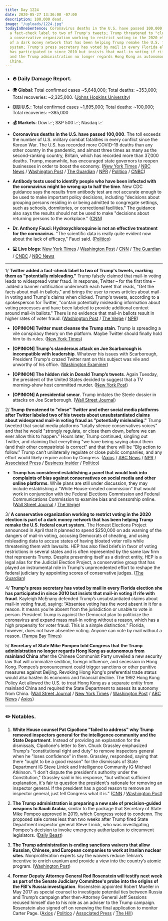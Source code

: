 ```yaml
---
title: Day 1224
date: 2020-05-27 13:36:00 -07:00
description: 100,000 dead.
image: "/uploads/1224.jpg"
todayInOneSentence: Coronavirus deaths in the U.S. have passed 100,000; Twitter added
  a fact-check label to two of Trump's tweets; Trump threatened to "close" Twitter;
  a conservative organization working to restrict voting in the 2020 election is part
  of a dark money network that has been helping Trump remake the U.S. federal court
  system; Trump's press secretary has voted by mail in every Florida election she
  has participated in since 2010 but insists that mail-in voting if rife with fraud;
  and the Trump administration no longer regards Hong Kong as autonomous from mainland
  China.
---
```


* ### 🔥 Daily Damage Report.

* **🌍 Global**: Total confirmed cases \~5,648,000; Total deaths: \~353,000; Total recoveries: \~2,325,000. ([Johns Hopkins University](https://coronavirus.jhu.edu/map.html))

* **🇺🇸 U.S.**: Total confirmed cases \~1,695,000; Total deaths: \~100,000; Total recoveries: \~385,000

* **💰 Markets**: Dow 📈; S&P 500 📈; Nasdaq 📈

* **Coronavirus deaths in the U.S. have passed 100,000**. The toll exceeds the number of U.S. military combat fatalities in every conflict since the Korean War. The U.S. has recorded more COVID-19 deaths than any other country in the pandemic, and almost three times as many as the second-ranking country, Britain, which has recorded more than 37,000 deaths. Trump, meanwhile, has encouraged state governors to reopen businesses in order to boost the economy. ([New York Times](https://www.nytimes.com/2020/05/27/us/coronavirus-live-updates.html#link-119d822b) / [NBC News](https://www.nbcnews.com/news/us-news/100-000-dead-coronavirus-u-s-sees-its-promise-flaws-n1214956) / [Washington Post](https://www.washingtonpost.com/graphics/2020/national/100000-deaths-american-coronavirus/?no_nav=true&p9w22b2p=b2p22p9w00098) / [The Guardian](https://www.theguardian.com/world/2020/may/27/us-coronavirus-deaths-toll-1000000) / [NPR](https://www.npr.org/2020/05/27/860508864/we-all-feel-at-risk-100-000-people-dead-from-covid-19-in-the-u-s) / [Politico](https://www.politico.com/news/2020/05/27/coronavirus-death-toll-100000-285043) / [CNBC](https://www.cnbc.com/2020/05/27/coronavirus-us-death-toll-rises-above-100000-in-worlds-deadliest-outbreak.html))

* **Antibody tests used to identify people who have been infected with the coronavirus might be wrong up to half the time**. New CDC guidance says the results from antibody test are not accurate enough to be used to make important policy decisions, including "decisions about grouping persons residing in or being admitted to congregate settings, such as schools, dormitories, or correctional facilities." The guidance also says the results should not be used to make "decisions about returning persons to the workplace." ([CNN](https://www.cnn.com/2020/05/26/health/antibody-tests-cdc-coronavirus-wrong/index.html))

* **Dr. Anthony Fauci: Hydroxychloroquine is not an effective treatment for the coronavirus**. "The scientific data is really quite evident now about the lack of efficacy," Fauci said. ([Politico](https://www.politico.com/news/2020/05/27/fauci-hydroxychloroquine-not-effective-against-coronavirus-283980))

* **💻 Live blogs**: [New York Times](https://www.nytimes.com/2020/05/27/us/coronavirus-live-updates.html) / [Washington Post](https://www.washingtonpost.com/nation/2020/05/27/coronavirus-update-us/) / [CNN](https://www.cnn.com/us/live-news/us-coronavirus-update-05-27-20/index.html) / [The Guardian](https://www.theguardian.com/world/live/2020/may/27/coronavirus-us-cases-increasing-states-push-reopen-trump-100000-latest-news-updates) / [CNBC](https://www.cnbc.com/2020/05/27/coronavirus-live-updates.html) / [NBC News](https://www.nbcnews.com/health/health-news/live-blog/2020-05-27-coronavirus-news-n1215286)

---

1/ **Twitter added a fact-check label to two of Trump's tweets, marking them as "potentially misleading."** Trump falsely claimed that mail-in voting leads to widespread voter fraud. In response, Twitter – for the first time – added a banner notification underneath each tweet that reads, "Get the facts about mail-in ballots," and brings the user to news articles about mail-in voting and Trump's claims when clicked. Trump's tweets, according to a spokesperson for Twitter, "contain potentially misleading information about voting processes and have been labeled to provide additional context around mail-in ballots." There is no evidence that mail-in ballots result in higher rates of voter fraud. ([Washington Post](https://www.washingtonpost.com/technology/2020/05/26/trump-twitter-label-fact-check/) / [The Verge](https://www.theverge.com/2020/5/26/21271207/twitter-donald-trump-fact-check-mail-in-voting-coronavirus-pandemic-california) / [NPR](https://www.npr.org/2020/05/26/862797418/twitter-points-users-to-fact-checks-of-trump-tweets-for-the-first-time))

* **\[OPINION\] Twitter must cleanse the Trump stain**. Trump is spreading a vile conspiracy theory on the platform. Maybe Twitter should finally hold him to its rules. ([New York Times](https://www.nytimes.com/2020/05/26/opinion/trump-scarborough-twitter.html))

* **\[OPINION\] Trump's slanderous attack on Joe Scarborough is incompatible with leadership**. Whatever his issues with Scarborough, President Trump's crazed Twitter rant on this subject was vile and unworthy of his office. ([Washington Examiner](https://www.washingtonexaminer.com/opinion/editorials/trumps-slanderous-attack-on-joe-scarborough-is-incompatible-with-leadership))

* **\[OPINION\] The hidden risk in Donald Trump’s tweets**. Again Tuesday, the president of the United States decided to suggest that a TV morning-show host committed murder. ([New York Post](https://nypost.com/2020/05/26/the-hidden-risk-in-donald-trumps-tweets/))

* **\[OPINION\] A presidential smear**. Trump imitates the Steele dossier in attacks on Joe Scarborough. ([Wall Street Journal](https://www.wsj.com/articles/a-presidential-smear-11590535397))

2/ **Trump threatened to "close" Twitter and other social media platforms after Twitter labeled two of his tweets about unsubstantiated claims about widespread mail-in voting fraud as "potentially misleading."** Trump tweeted that social media platforms "totally silence conservatives voices" and that he would "strongly regulate, or close them down, before we can ever allow this to happen." Hours later, Trump continued, singling out Twitter, and claiming that everything "we have being saying about them (and their other compatriots) is correct" and that there will be "Big action to follow." Trump can’t unilaterally regulate or close public companies, and any effort would likely require action by Congress. ([Axios](https://www.axios.com/trump-social-media-regulation-twitter-fact-check-9a394d37-1c32-4b73-b0cf-cc4b45e3a451.html) / [ABC News](https://abcnews.go.com/Politics/trump-threatens-close-social-media-platforms-twitter-fact/story?id=70899912) / [NPR](https://www.npr.org/2020/05/27/863011399/trump-threatens-to-shut-down-social-media-after-twitter-adds-warning-on-his-twee) / [Associated Press](https://apnews.com/c8898aad60175df06ebd160023285001) / [Business Insider](https://www.businessinsider.com/trump-threatens-shut-down-platforms-after-tweets-tagged-warning-2020-5?utm_source=reddit.com) / [Politico](https://www.politico.eu/article/donald-trump-threatens-to-shutter-social-media-companies-over-alleged-election-interference/))

* **Trump has considered establishing a panel that would look into complaints of bias against conservatives on social media and other online platforms**. While plans are still under discussion, they may include establishing a “White House-created commission” that would work in conjunction with the Federal Elections Commission and Federal Communications Commission to examine bias and censorship online. ([Wall Street Journal](https://www.wsj.com/articles/trump-considers-forming-panel-to-review-complaints-of-online-bias-11590238800) / [The Verge](https://www.theverge.com/2020/5/23/21268433/president-trump-conservative-bias-social-media-twitter-facebook-google))

3/ **A conservative organization working to restrict voting in the 2020 election is part of a dark money network that has been helping Trump remake the U.S. federal court system.** The Honest Elections Project announced in April that it planned to spend $250,000 on ads warning of the dangers of mail-in voting, accusing Democrats of cheating, and using misleading data to accuse states of having bloated voter rolls while threatening them with lawsuits. HEP has also filed briefs in favor of voting restrictions in several states and is often represented by the same law firm that represents Trump. Despite presenting itself as a distinct entity, HEP is a legal alias for the Judicial Election Project, a conservative group that has played an instrumental role in Trump's unprecedented effort to reshape the federal judiciary by appointing scores of conservative judges. ([The Guardian](https://www.theguardian.com/us-news/2020/may/27/honest-elections-project-conservative-voting-restrictions))

4/ **Trump's press secretary has voted by mail in every Florida election she has participated in since 2010 but insists that mail-in voting if rife with fraud**. Kayleigh McEnany defended Trump’s unsubstantiated claims about mail-in voting fraud, saying: “Absentee voting has the word absent in it for a reason. It means you’re absent from the jurisdiction or unable to vote in person. President Trump is against the Democrat plan to politicize the coronavirus and expand mass mail-in voting without a reason, which has a high propensity for voter fraud. This is a simple distinction.” Florida, however, does not have absentee voting. Anyone can vote by mail without a reason. ([Tampa Bay Times](https://www.tampabay.com/florida-politics/buzz/2020/05/27/trump-press-secretary-kayleigh-mcenany-has-voted-by-mail-11-times-in-10-years/))

5/ **Secretary of State Mike Pompeo told Congress that the Trump administration no longer regards Hong Kong as autonomous from mainland China** after the Chinese Communist Party unveiled a new security law that will criminalize sedition, foreign influence, and secession in Hong Kong. Pompeo’s pronouncement could trigger sanctions or other punitive measures against Beijing. Revoking Hong Kong's preferential trade status would also hasten its economic and financial decline. The 1992 Hong Kong Policy Act allowed the U.S. to treat Hong Kong as a separate entity from mainland China and required the State Department to assess its autonomy from China. ([Wall Street Journal](https://www.wsj.com/articles/u-s-officially-declares-that-hong-kong-is-no-longer-autonomous-11590596133?mod=djemalertNEWS) / [New York Times](https://www.nytimes.com/2020/05/27/us/politics/china-hong-kong-pompeo-trade.html) / [Washington Post](https://www.washingtonpost.com/national-security/pompeo-declares-hong-kong-no-longer-autonomous-from-china/2020/05/27/2773096c-a036-11ea-9d96-c3f7c755fd6e_story.html) / [ABC News](https://abcnews.go.com/Politics/wireStory/pompeo-hong-kong-longer-autonomous-china-70905712) / [Axios](https://www.axios.com/pompeo-hong-kong-autonomous-china-aa719c5e-b6e7-4ce5-a56f-c3c276513927.html))

---

### ✏️ Notables.

1. **White House counsel Pat Cipollone "failed to address" why Trump removed inspectors general for the intelligence community and the State Department**. Instead of providing an explanation for the dismissals, Cipollone's letter to Sen. Chuck Grassley emphasized Trump's "constitutional right and duty" to remove inspectors general when he "loses confidence" in them.  Grassley, responded, saying that there "ought to be a good reason" for the dismissals of State Department IG Steve Linick and Intelligence Community IG Michael Atkinson. "I don't dispute the president's authority under the Constitution," Grassley said in his response, "but without sufficient explanation, it's fair to question the president's rationale for removing an inspector general. If the president has a good reason to remove an inspector general, just tell Congress what it is." ([CNN](https://www.cnn.com/2020/05/26/politics/white-house-counsel-grassley-inspectors-general/index.html) / [Washington Post](https://www.washingtonpost.com/politics/grassley-says-white-house-response-on-ig-firings-insufficient/2020/05/26/541e6184-9fb7-11ea-9d96-c3f7c755fd6e_story.html))

2. **The Trump administration is preparing a new sale of precision-guided weapons to Saudi Arabia**, similar to the package that Secretary of State Mike Pompeo approved in 2019, which Congress voted to condemn. The proposed sale comes less than two weeks after Trump fired State Department inspector general Steve Linick, who was investigating Pompeo's decision to invoke emergency authorization to circumvent legislators. ([Daily Beast](https://www.thedailybeast.com/trump-administration-preps-new-weapons-sale-to-saudi-arabia))

3. **The Trump administration is ending sanctions waivers that allow Russian, Chinese, and European companies to work at Iranian nuclear sites**. Nonproliferation experts say the waivers reduce Tehran’s incentive to enrich uranium and provide a view into the country’s atomic program. ([Washington Post](https://www.washingtonpost.com/national-security/trump-administration-to-end-iran-deal-waivers-in-a-blow-to-obama-era-pact/2020/05/27/3c4ba5f4-a02e-11ea-9d96-c3f7c755fd6e_story.html))

4. **Former Deputy Attorney General Rod Rosenstein will testify next week as part of the Senate Judiciary Committee's probe into the origins of the FBI's Russia investigation**. Rosenstein appointed Robert Mueller in May 2017 as special counsel to investigate potential ties between Russia and Trump’s campaign after then-Attorney General Jeff Sessions recused himself due to his role as an adviser to the Trump campaign. Rosenstein also signed off on renewing the final application to monitor Carter Page. ([Axios](https://www.axios.com/rod-rosenstein-senate-russia-cb490023-4f99-4a43-947f-15a1286366d9.html) / [Politico](https://www.politico.com/news/2020/05/27/rod-rosenstein-to-testify-russia-probe-284552) / [Associated Press](https://apnews.com/01f38b4c829ea5b26853d2d40ebce503) / [The Hill](https://thehill.com/homenews/senate/499757-rosenstein-to-testify-as-part-of-grahams-russia-probe-investigation))